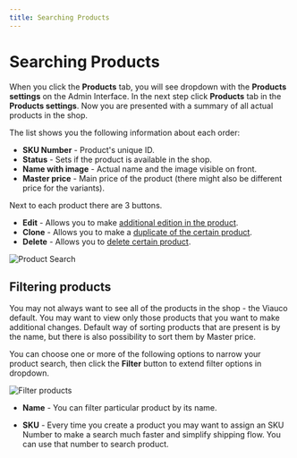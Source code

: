 ```yaml
---
title: Searching Products
---
```


# Searching Products

When you click the **Products** tab, you will see dropdown with the **Products settings** on the Admin Interface. In the next step click **Products** tab in the **Products settings**. Now you are presented with a summary of all actual products in the shop.

The list shows you the following information about each order:

* **SKU Number** - Product's unique ID.
* **Status** - Sets if the product is available in the shop.
* **Name with image** - Actual name and the image visible on front.
* **Master price** - Main price of the product (there might also be different price for the variants).

Next to each product there are 3 buttons.

* **Edit** - Allows you to make [additional edition in the product](/user/products/editing_products.html).
* **Clone** - Allows you to make a [duplicate of the certain product](/user/products/cloning_products.html).
* **Delete** - Allows you to [delete certain product](/user/products/deleting_products.html).

![Product Search](../../../images/user/products/products_landing.jpg)

## Filtering products

You may not always want to see all of the products in the shop - the Viauco default. You may want to view only those products that you want to make additional changes. Default way of sorting products that are present is by the name, but there is also possibility to sort them by Master price.

You can choose one or more of the following options to narrow your product search, then click the **Filter** button to extend filter options in dropdown.

![Filter products](../../../images/user/products/filtering_products.jpg)

* **Name** - You can filter particular product by its name.

* **SKU** - Every time you create a product you may want to assign an SKU Number to make a search much faster and simplify shipping flow. You can use that number to search product.
